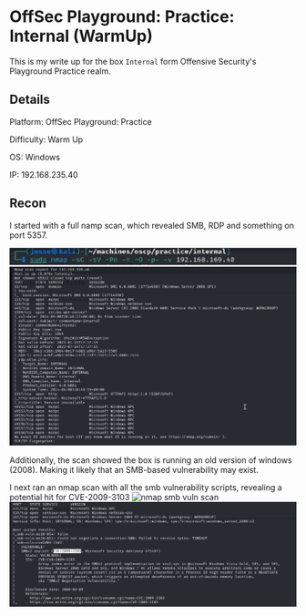 # OffSec Playground: Practice: Internal (WarmUp)
This is my write up for the box `Internal` form Offensive Security's Playground Practice realm.

## Details
Platform: OffSec Playground: Practice

Difficulty: Warm Up

OS: Windows

IP: 192.168.235.40

## Recon
I started with a full namp scan, which revealed SMB, RDP and something on port 5357.

![](screenshots/nmap-command.png "full nmap scan command")
![](screenshots/nmap-full.png "full nmap scan output")

Additionally, the scan showed the box is running an old version of windows (2008).  Making it likely that an SMB-based vulnerability may exist.

I next ran an nmap scan with all the smb vulnerability scripts, revealing a potential hit for CVE-2009-3103
![](screenshots/sbm-vuln-scan.png "nmap smb vuln scan")
![](screenshots/smb-vuln-result.png "smb vuln scan finding")
